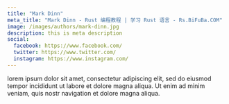 ```yaml
---
title: "Mark Dinn"
meta_title: "Mark Dinn - Rust 编程教程 | 学习 Rust 语言 - Rs.BiFuBa.COM"
image: /images/authors/mark-dinn.jpg
description: this is meta description
social:
  facebook: https://www.facebook.com/
  twitter: https://www.twitter.com/
  instagram: https://www.instagram.com/
---
```


lorem ipsum dolor sit amet, consectetur adipiscing elit, sed do eiusmod tempor incididunt ut labore et dolore magna aliqua. Ut enim ad minim veniam, quis nostr navigation et dolore magna aliqua.
